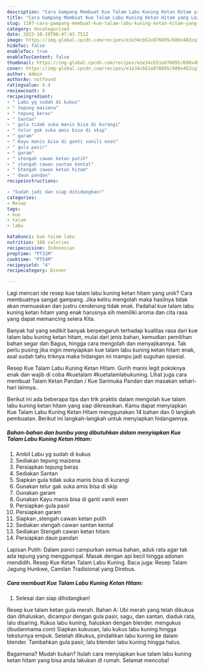 ```yaml
---
description: "Cara Gampang Membuat Kue Talam Labu Kuning Ketan Hitam yang Lezat"
title: "Cara Gampang Membuat Kue Talam Labu Kuning Ketan Hitam yang Lezat"
slug: 1197-cara-gampang-membuat-kue-talam-labu-kuning-ketan-hitam-yang-lezat
category: Uncategorized
date: 2022-10-29T08:47:03.751Z
image: https://img-global.cpcdn.com/recipes/e1e34cb51e876895/680x482cq70/kue-talam-labu-kuning-ketan-hitam-foto-resep-utama.jpg
hideToc: false
enableToc: true
enableTocContent: false
thumbnail: https://img-global.cpcdn.com/recipes/e1e34cb51e876895/680x482cq70/kue-talam-labu-kuning-ketan-hitam-foto-resep-utama.jpg
cover: https://img-global.cpcdn.com/recipes/e1e34cb51e876895/680x482cq70/kue-talam-labu-kuning-ketan-hitam-foto-resep-utama.jpg
author: Admin
authorAv: notfound
ratingvalue: 4.4
reviewcount: 8
recipeingredient:
- " Labu yg sudah di kukus"
- " tepung maizena"
- " tepung beras"
- " Santan"
- " gula tidak suka manis bisa di kurangi"
- " telur gak suka amis bisa di skip"
- " garam"
- " Kayu manis bisa di ganti vanili esen"
- " gula pasir"
- " garam"
- " stengah cawan ketan putih"
- " stengah cawan santan kental"
- " Stengah cawan ketan hitam"
- " daun pandan"
recipeinstructions:

- "Sudah jadi dan siap dihidangkan!"
categories:
- Resep
tags:
- kue
- talam
- labu

katakunci: kue talam labu 
nutrition: 168 calories
recipecuisine: Indonesian
preptime: "PT31M"
cooktime: "PT54M"
recipeyield: "4"
recipecategory: Dinner

---
```





Lagi mencari ide resep kue talam labu kuning ketan hitam yang unik? Cara membuatnya sangat gampang. Jika keliru mengolah maka hasilnya tidak akan memuaskan dan justru cenderung tidak enak. Padahal kue talam labu kuning ketan hitam yang enak harusnya sih memiliki aroma dan cita rasa yang dapat memancing selera Kita.





Banyak hal yang sedikit banyak berpengaruh terhadap kualitas rasa dari kue talam labu kuning ketan hitam, mulai dari jenis bahan, kemudian pemilihan bahan segar dan Bagus, hingga cara mengolah dan menyajikannya. Tak perlu pusing jika ingin menyiapkan kue talam labu kuning ketan hitam enak,      asal sudah tahu triknya maka hidangan ini mampu jadi suguhan spesial.














Resep Kue Talam Labu Kuning Ketan Hitam. Gurih manis legit pokoknya enak dan wajib di coba #kuetalam #kuetalamlabukuning. Lihat juga cara membuat Talam Ketan Pandan / Kue Sarimuka Pandan dan masakan sehari-hari lainnya..






Berikut ini ada beberapa tips dan trik praktis dalam mengolah kue talam labu kuning ketan hitam yang siap dikreasikan. Kamu dapat menyiapkan Kue Talam Labu Kuning Ketan Hitam menggunakan 14 bahan dan 0 langkah pembuatan. Berikut ini langkah-langkah untuk menyiapkan hidangannya.

<!--inarticleads1-->

##### Bahan-bahan dan bumbu yang dibutuhkan dalam menyiapkan Kue Talam Labu Kuning Ketan Hitam:

1. Ambil  Labu yg sudah di kukus
1. Sediakan  tepung maizena
1. Persiapkan  tepung beras
1. Sediakan  Santan
1. Siapkan  gula tidak suka manis bisa di kurangi
1. Gunakan  telur gak suka amis bisa di skip
1. Gunakan  garam
1. Gunakan  Kayu manis bisa di ganti vanili esen
1. Persiapkan  gula pasir
1. Persiapkan  garam
1. Siapkan  ,stengah cawan ketan putih
1. Sediakan  stengah cawan santan kental
1. Sediakan  Stengah cawan ketan hitam
1. Persiapkan  daun pandan


Lapisan Putih: Dalam panci campurkan semua bahan, aduk rata agar tak ada tepung yang menggumpal. Masak dengan api kecil hingga adonan mendidih. Resep Kue Ketan Talam Labu Kuning. Baca juga: Resep Talam Jagung Hunkwe, Camilan Tradisional yang Direbus. 

<!--inarticleads2-->

##### Cara membuat Kue Talam Labu Kuning Ketan Hitam:


1. Selesai dan siap dihidangkan!

Resep kue talam ketan gula merah. Bahan A: Ubi merah yang telah dikukus dan dihaluskan, dicampur dengan gula pasir, sagu, dan santan, diaduk rata, lalu disaring. Kukus labu kuning, haluskan dengan blender. mengukus (ibudanmama.com) Siapkan kukusan, lalu kukus labu kuning hingga teksturnya empuk. Setelah dikukus, pindahkan labu kuning ke dalam blender. Tambahkan gula pasir, lalu blender labu kuning hingga halus. 

Bagaimana? Mudah bukan? Itulah cara menyiapkan kue talam labu kuning ketan hitam yang bisa anda lakukan di rumah. Selamat mencoba!
